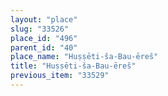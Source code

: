 ```yaml
---
layout: "place"
slug: "33526"
place_id: "496"
parent_id: "40"
place_name: "Huṣṣēti-ša-Bau-ēreš"
title: "Huṣṣēti-ša-Bau-ēreš"
previous_item: "33529"
---
```

